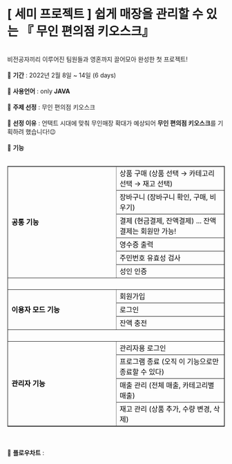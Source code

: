 # [ 세미 프로젝트 ] 쉽게 매장을 관리할 수 있는 『 무인 편의점 키오스크』
<br>
비전공자끼리 이루어진 팀원들과 영혼까지 끌어모아 완성한 첫 프로젝트!
<br><br>
🛒 <b>기간</b> : 2022년 2월 8일 ~ 14일 (6 days)
<br><br>
🛒 <b>사용언어</b> : only <b>JAVA</b>
<br><br>
🛒 <b>주제 선정</b> : 무인 편의점 키오스크
<br><br>
🛒 <b>선정 이유</b> : 언택트 시대에 맞춰 무인매장 확대가 예상되어 <b>무인 편의점 키오스크</b>를 기획하려 했습니다!😉
<br><br>
🛒 <b>기능</b><br><br>
<table border="1" data-ke-align="alignLeft">
<tbody>
<tr style="height: 22px;">
<td style="width: 50%; height: 132px;" rowspan="6"><span style="color: #000000;"><b>공통 기능</b></span></td>
<td style="width: 50%; height: 22px;"><span style="color: #000000;">상품 구매 (상품 선택 &rarr; 카테고리 선택 &rarr; 재고 선택)</span></td>
</tr>
<tr style="height: 22px;">
<td style="width: 50%; height: 22px;"><span style="color: #000000;">장바구니 (장바구니 확인, 구매, 비우기)</span></td>
</tr>
<tr style="height: 22px;">
<td style="width: 50%; height: 22px;"><span style="color: #000000;">결제 (현금결제, 잔액결제) ... 잔액결제는 회원만 가능!</span></td>
</tr>
<tr style="height: 22px;">
<td style="width: 50%; height: 22px;"><span style="color: #000000;">영수증 출력</span></td>
</tr>
<tr style="height: 22px;">
<td style="width: 50%; height: 22px;"><span style="color: #000000;">주민번호 유효성 검사</span></td>
</tr>
<tr style="height: 22px;">
<td style="width: 50%; height: 22px;"><span style="color: #000000;">성인 인증</span></td>
</tr>
<tr style="height: 22px;">
<td style="width: 100%; height: 22px;" colspan="2">&nbsp;</td>
</tr>
<tr style="height: 22px;">
<td style="width: 50%; height: 66px;" rowspan="3"><span style="color: #000000;"><b>이용자 모드 기능</b></span></td>
<td style="width: 50%; height: 22px;"><span style="color: #000000;">회원가입</span></td>
</tr>
<tr style="height: 22px;">
<td style="width: 50%; height: 22px;"><span style="color: #000000;">로그인</span></td>
</tr>
<tr style="height: 22px;">
<td style="width: 50%; height: 22px;"><span style="color: #000000;">잔액 충전</span></td>
</tr>
<tr style="height: 22px;">
<td style="width: 100%; height: 22px;" colspan="2">&nbsp;</td>
</tr>
<tr style="height: 22px;">
<td style="width: 50%; height: 88px;" rowspan="4"><span style="color: #000000;"><b>관리자 기능</b></span></td>
<td style="width: 50%; height: 22px;"><span style="color: #000000;">관리자용 로그인</span></td>
</tr>
<tr style="height: 22px;">
<td style="width: 50%; height: 22px;"><span style="color: #000000;">프로그램 종료 (오직 이 기능으로만 종료할 수 있다)</span></td>
</tr>
<tr style="height: 22px;">
<td style="width: 50%; height: 22px;"><span style="color: #000000;">매출 관리 (전체 매출, 카테고리별 매출)</span></td>
</tr>
<tr style="height: 22px;">
<td style="width: 50%; height: 22px;"><span style="color: #000000;">재고 관리 (상품 추가, 수량 변경, 삭제)</span></td>
</tr>
</tbody>
</table>

<br><br>
🛒 <b>플로우차트</b> : 

<br><br>
